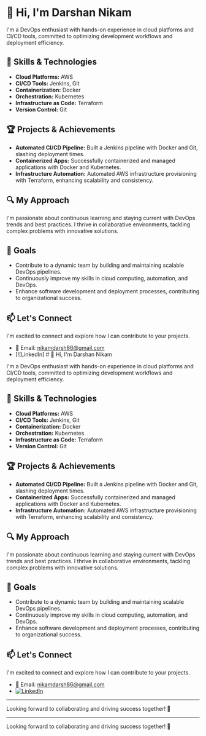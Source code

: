 # 👋 Hi, I'm Darshan Nikam

I'm a DevOps enthusiast with hands-on experience in cloud platforms and CI/CD tools, committed to optimizing development workflows and deployment efficiency.

## 🚀 Skills & Technologies

- **Cloud Platforms:** AWS
- **CI/CD Tools:** Jenkins, Git
- **Containerization:** Docker
- **Orchestration:** Kubernetes
- **Infrastructure as Code:** Terraform
- **Version Control:** Git

## 🏆 Projects & Achievements

- **Automated CI/CD Pipeline:** Built a Jenkins pipeline with Docker and Git, slashing deployment times.
- **Containerized Apps:** Successfully containerized and managed applications with Docker and Kubernetes.
- **Infrastructure Automation:** Automated AWS infrastructure provisioning with Terraform, enhancing scalability and consistency.

## 🔍 My Approach

I'm passionate about continuous learning and staying current with DevOps trends and best practices. I thrive in collaborative environments, tackling complex problems with innovative solutions.

## 🎯 Goals

- Contribute to a dynamic team by building and maintaining scalable DevOps pipelines.
- Continuously improve my skills in cloud computing, automation, and DevOps.
- Enhance software development and deployment processes, contributing to organizational success.

## 📫 Let's Connect

I'm excited to connect and explore how I can contribute to your projects.

- 📧 Email: [nikamdarsh86@gmail.com](mailto:nikamdarsh86@gmail.com)
- [![LinkedIn] # 👋 Hi, I'm Darshan Nikam

I'm a DevOps enthusiast with hands-on experience in cloud platforms and CI/CD tools, committed to optimizing development workflows and deployment efficiency.

## 🚀 Skills & Technologies

- **Cloud Platforms:** AWS
- **CI/CD Tools:** Jenkins, Git
- **Containerization:** Docker
- **Orchestration:** Kubernetes
- **Infrastructure as Code:** Terraform
- **Version Control:** Git

## 🏆 Projects & Achievements

- **Automated CI/CD Pipeline:** Built a Jenkins pipeline with Docker and Git, slashing deployment times.
- **Containerized Apps:** Successfully containerized and managed applications with Docker and Kubernetes.
- **Infrastructure Automation:** Automated AWS infrastructure provisioning with Terraform, enhancing scalability and consistency.

## 🔍 My Approach

I'm passionate about continuous learning and staying current with DevOps trends and best practices. I thrive in collaborative environments, tackling complex problems with innovative solutions.

## 🎯 Goals

- Contribute to a dynamic team by building and maintaining scalable DevOps pipelines.
- Continuously improve my skills in cloud computing, automation, and DevOps.
- Enhance software development and deployment processes, contributing to organizational success.

## 📫 Let's Connect

I'm excited to connect and explore how I can contribute to your projects.

- 📧 Email: [nikamdarsh86@gmail.com](mailto:nikamdarsh86@gmail.com)
- [![LinkedIn](https://upload.wikimedia.org/wikipedia/commons/c/ca/LinkedIn_logo_initials.png)](https://in.linkedin.com/in/darsh86?trk=profile-badge)

---

Looking forward to collaborating and driving success together! 🚀


---

Looking forward to collaborating and driving success together! 🚀
